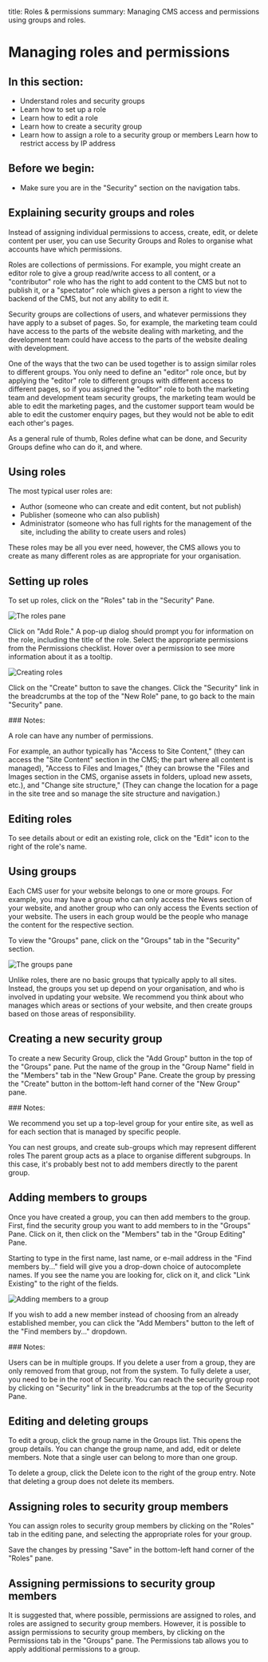 title: Roles & permissions
summary: Managing CMS access and permissions using groups and roles.

# Managing roles and permissions

## In this section:

* Understand roles and security groups
* Learn how to set up a role
* Learn how to edit a role
* Learn how to create a security group
* Learn how to assign a role to a security group or members
Learn how to restrict access by IP address

## Before we begin:

* Make sure you are in the "Security" section on the navigation tabs.

## Explaining security groups and roles

Instead of assigning individual permissions to access, create, edit, or delete content per user, you can use Security Groups and Roles to organise what accounts have which permissions.  

Roles are collections of permissions.  For example, you might create an editor role to give a group read/write access to all content, or a "contributor" role who has the right to add content to the CMS but not to publish it, or a "spectator" role which gives a person a right to view the backend of the CMS, but not any ability to edit it.

Security groups are collections of users, and whatever permissions they have apply to a subset of pages. So, for example, the marketing team could have access to the parts of the website dealing with marketing, and the development team could have access to the parts of the website dealing with development.

One of the ways that the two can be used together is to assign similar roles to different groups.  You only need to define an "editor" role once, but by applying the "editor" role to different groups with different access to different pages, so if you assigned the "editor" role to both the marketing team and development team security groups, the marketing team would be able to edit the marketing pages, and the customer support team would be able to edit the customer enquiry pages, but they would not be able to edit each other's pages.

As a general rule of thumb, Roles define what can be done, and Security Groups define who can do it, and where.

## Using roles

The most typical user roles are:

* Author (someone who can create and edit content, but not publish)
* Publisher (someone who can also publish)
* Administrator (someone who has full rights for the management of the site, including the ability to create users and roles)

These roles may be all you ever need, however, the CMS allows you to create as many different roles as are appropriate for your organisation.

## Setting up roles

To set up roles, click on the "Roles" tab in the "Security" Pane.

![The roles pane](/_images/roles-pane.jpg)

Click on "Add Role." A pop-up dialog should prompt you for information on the role, including the title of the role.  Select the appropriate permissions from the Permissions checklist. Hover over a permission to see more information about it as a tooltip.

![Creating roles](/_images/creating-roles.jpg)

Click on the "Create" button to save the changes. Click the "Security" link in the breadcrumbs at the top of the "New Role" pane, to go back to the main "Security" pane. 

<div class="note" markdown="1"> 
### Notes:

A role can have any number of permissions.

For example, an author typically has "Access to Site Content," (they can access the "Site Content" section in the CMS; the part where all content is managed), "Access to Files and Images," (they can browse the "Files and Images section in the CMS, organise assets in folders, upload new assets, etc.), and "Change site structure," (They can change the location for a page in the site tree and so manage the site structure and navigation.)
</div>
 
## Editing roles

To see details about or edit an existing role, click on the "Edit" icon to the right of the role's name.  

## Using groups

Each CMS user for your website belongs to one or more groups. For example, you may have a group who can only access the News section of your website, and another group who can only access the Events section of your website. The users in each group would be the people who manage the content for the respective section.

To view the "Groups" pane, click on the "Groups" tab in the "Security" section.

![The groups pane](/_images/groups-pane.jpg)

Unlike roles, there are no basic groups that typically apply to all sites. Instead, the groups you set up depend on your organisation, and who is involved in updating your website. We recommend you think about who manages which areas or sections of your website, and then create groups based on those areas of responsibility.

## Creating a new security group

To create a new Security Group, click the "Add Group" button in the top of the "Groups" pane. Put the name of the group in the "Group Name" field in the "Members" tab in the "New Group" Pane.  Create the group by pressing the "Create" button in the bottom-left hand corner of the "New Group" pane.

<div class="note" markdown="1"> 
### Notes:

We recommend you set up a top-level group for your entire site, as well as for each section that is managed by specific people.
</div>
 

You can nest groups, and create sub-groups which may represent different roles The parent group acts as a place to organise different subgroups.  In this case, it's probably best not to add members directly to the parent group. 

## Adding members to groups

Once you have created a group, you can then add members to the group. First, find the security group you want to add members to in the "Groups" Pane. Click on it, then click on the "Members" tab in the "Group Editing" Pane.

Starting to type in the first name, last name, or e-mail address in the "Find members by..." field will give you a drop-down choice of autocomplete names. If you see the name you are looking for, click on it, and click "Link Existing" to the right of the fields.

![Adding members to a group](/_images/adding-member-to-group.jpg)

If you wish to add a new member instead of choosing from an already established member, you can click the "Add Members" button to the left of the "Find members by..." dropdown.

<div class="note" markdown="1"> 
### Notes:

Users can be in multiple groups.  If you delete a user from a group, they are only removed from that group, not from the system.  To fully delete a user, you need to be in the root of Security.  You can reach the security group root by clicking on "Security" link in the breadcrumbs at the top of the Security Pane.
</div>

## Editing and deleting groups

To edit a group, click the group name in the Groups list. This opens the group details. You can change the group name, and add, edit or delete members. Note that a single user can belong to more than one group.

To delete a group, click the Delete icon to the right of the group entry. Note that deleting a group does not delete its members.

## Assigning roles to security group members

You can assign roles to security group members by clicking on the "Roles" tab in the editing pane, and selecting the appropriate roles for your group.

Save the changes by pressing "Save" in the bottom-left hand corner of the "Roles" pane. 

## Assigning permissions to security group members

It is suggested that, where possible, permissions are assigned to roles, and roles are assigned to security group members.  However, it is possible to assign permissions to security group members, by clicking on the Permissions tab in the "Groups" pane.  The Permissions tab allows you to apply additional permissions to a group.
